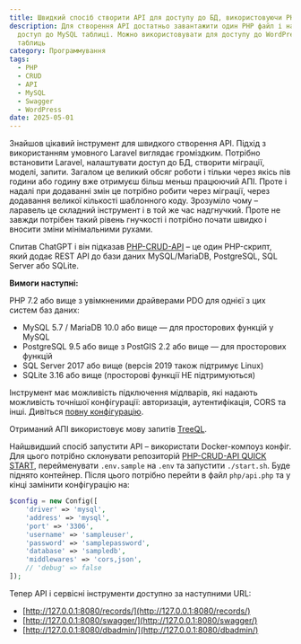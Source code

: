 ```yaml
---
title: Швидкий спосіб створити API для доступу до БД, використовуючи PHP-CRUD-API
description: Для створення API достатньо завантажити один PHP файл і налаштувати
  доступ до MySQL таблиці. Можно використовувати для доступу до WordPress
  таблиць
category: Программування
tags:
  - PHP
  - CRUD
  - API
  - MySQL
  - Swagger
  - WordPress
date: 2025-05-01
---
```

Знайшов цікавий інструмент для швидкого створення API. Підхід з використанням умовного Laravel виглядає громіздким. Потрібно встановити Laravel, налаштувати доступ до БД, створити міграції, моделі, запити. Загалом це великий обсяг роботи і тільки через якісь пів години або годину вже отримуєш більш меньш працюючий АПІ. Проте і надалі при додаванні змін це потрібно робити через міграції, через додавання великої кількості шаблонного коду. Зрозуміло чому – ларавель це складний інструмент і в той же час надгнучкий. Проте не завжди потрібен такий рівень гнучкості і потрібно почати швидко і вносити зміни мінімальними рухами.

Спитав ChatGPT і він підказав [PHP-CRUD-API](https://github.com/mevdschee/php-crud-api) – це один PHP-скрипт, який додає REST API до бази даних MySQL/MariaDB, PostgreSQL, SQL Server або SQLite.

**Вимоги наступні:**

PHP 7.2 або вище з увімкненими драйверами PDO для однієї з цих систем баз даних:
- MySQL 5.7 / MariaDB 10.0 або вище — для просторових функцій у MySQL
- PostgreSQL 9.5 або вище з PostGIS 2.2 або вище — для просторових функцій
- SQL Server 2017 або вище (версія 2019 також підтримує Linux)
- SQLite 3.16 або вище (просторові функції НЕ підтримуються)

Інструмент має можливість підключення мідлварів, які надають можливість точнішої конфігурації: авторизація, аутентифікація, CORS та інші. Дивіться [повну конфігурацію](https://github.com/mevdschee/php-crud-api?tab=readme-ov-file#configuration).

Отриманий АПІ використовує мову запитів [TreeQL](https://www.treeql.org/).

Найшвидший спосіб запустити API – використати Docker-компоуз конфіг. Для цього потрібно склонувати репозиторій [PHP-CRUD-API QUICK START](https://github.com/nik2208/php-crud-api-quick-start), перейменувати `.env.sample` на `.env` та запустити `./start.sh`. Буде піднято контейнер. Після цього потрібно перейти в файл `php/api.php` та у кінці замінити конфігурацію на:

```php
$config = new Config([
	'driver' => 'mysql',
	'address' => 'mysql',
	'port' => '3306',
	'username' => 'sampleuser',
	'password' => 'samplepassword',
	'database' => 'sampledb',
	'middlewares' => 'cors,json',
	// 'debug' => false
]);
```

Тепер API і сервісні інструменти доступно за наступними URL:
- [http://127.0.0.1:8080/records/](http://127.0.0.1:8080/records/)
- [http://127.0.0.1:8080/swagger/](http://127.0.0.1:8080/swagger/)
- [http://127.0.0.1:8080/dbadmin/](http://127.0.0.1:8080/dbadmin/)